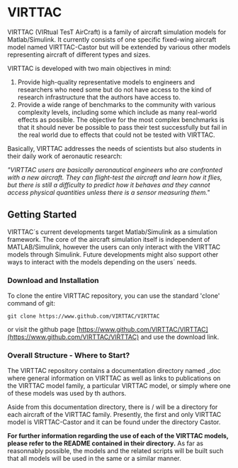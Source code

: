 # VIRTTAC

VIRTTAC (VIRtual TesT AirCraft) is a family of aircraft simulation models for Matlab/Simulink. It currently consists of one specific fixed-wing aircraft model named VIRTTAC-Castor but will be extended by various other models representing aircraft of different types and sizes.

VIRTTAC is developed with two main objectives in mind:

1) Provide high-quality representative models to engineers and researchers who need some but do not have access to the kind of research infrastructure that the authors have access to.
2) Provide a wide range of benchmarks to the community with various complexity levels, including some which include as many real-world effects as possible. The objective for the most complex benchmarks is that it should never be possible to pass their test successfully but fail in the real world due to effects that could not be tested with VIRTTAC.

Basically, VIRTTAC addresses the needs of scientists but also students in their daily work of aeronautic research:

*"VIRTTAC users are basically aeronautical engineers who are confronted with a new aircraft. They can flight-test the aircraft and learn how it flies, but there is still a difficulty to predict how it behaves and they cannot access physical quantities unless there is a sensor measuring them."*

## Getting Started

VIRTTAC´s current developments target Matlab/Simulink as a simulation framework. The core of the aircraft simulation itself is independent of MATLAB/Simulink, however the users can only interact with the VIRTTAC models through Simulink. Future developments might also support other ways to interact with the models depending on the users´ needs.

### Download and Installation

To clone the entire VIRTTAC repository, you can use the standard 'clone' command of git:

```
git clone https://www.github.com/VIRTTAC/VIRTTAC
```

or visit the github page [https://www.github.com/VIRTTAC/VIRTTAC](https://www.github.com/VIRTTAC/VIRTTAC) and use the download link.

### Overall Structure - Where to Start?

The VIRTTAC repository contains a documentation directory named _doc where general information on VIRTTAC as well as links to publications on the VIRTTAC model family, a particular VIRTTAC model, or simply where one of these models was used by th authors.

Aside from this documentation directory, there is / will be a directory for each aircraft of the VIRTTAC family. Presently, the first and only VIRTTAC model is VIRTTAC-Castor and it can be found under the directory Castor.

**For further information regarding the use of each of the VIRTTAC models, please refer to the README contained in their directory.** As far as reasonnably possible, the models and the related scripts will be built such that all models will be used in the same or a similar manner.
